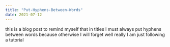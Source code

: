 ```yaml
---
title: "Put-Hyphens-Between-Words"
date: 2021-07-12
---
```


this is a blog post to remind myself that in titles I must always put hyphens between words because otherwise I will forget
well really I am just following a tutorial
